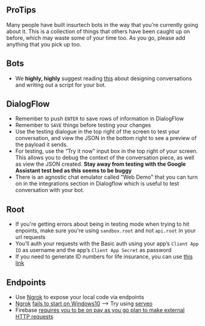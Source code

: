 ProTips
-------

Many people have built insurtech bots in the way that you're currently going about it. 
This is a collection of things that others have been caught up on before, which may waste some of your time too. 
As you go, please add anything that you pick up too.

## Bots
- We <b>highly, highly</b> suggest reading [this](https://developers.google.com/actions/design/walkthrough) about designing conversations and writing out a script for your bot.

## DialogFlow
- Remember to push `ENTER` to save rows of information in DialogFlow
- Remember to `SAVE` things before testing your changes
- Use the testing dialogue in the top right of the screen to test your conversation, and view the JSON in the bottom right to see a preview of the payload it sends.
- For testing, use the “Try it now” input box in the top right of your screen. This allows you to debug the context of the conversation piece, as well as view the JSON created. <b> Stay away from testing with the Google Assistant test bed as this seems to be buggy</b>
- There is an agnostic chat emulator called "Web Demo" that you can turn on in the integrations section in Dialogflow which is useful to test conversation with your bot.

## Root
- If you're getting errors about being in testing mode when trying to hit enpoints, make sure you're using `sandbox.root` and not `api.root` in your url requests
- You’ll auth your requests with the Basic auth using your app’s `Client App ID` as username and the app’s `Client App Secret` as password
- If you need to generate ID numbers for life insurance, you can use [this link](https://chris927.github.io/generate-sa-idnumbers/)

## Endpoints
- Use [Ngrok](www.ngrok.com) to expose your local code via endpoints
- [Ngrok](www.ngrok.com) [fails to start on Windows10](https://github.com/bubenshchykov/ngrok/issues/60) --> Try using [serveo](https://serveo.net/)
- Firebase [requires you to be on pay as you go plan to make external HTTP requests](https://stackoverflow.com/questions/43415759/use-firebase-cloud-function-to-send-post-request-to-non-google-server)
